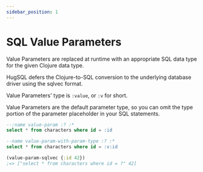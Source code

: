 ```yaml
---
sidebar_position: 1
---
```


# SQL Value Parameters

Value Parameters are replaced at runtime with an appropriate SQL data type for the given Clojure data type.

HugSQL defers the Clojure-to-SQL conversion to the underlying database driver using the sqlvec format.

Value Parameters' type is `:value`, or `:v` for short.

Value Parameters are the default parameter type, so you can omit the type portion of the parameter placeholder in your SQL statements.

```sql title="SQL"
--:name value-param :? :*
select * from characters where id = :id

--name value-param-with-param-type :? :*
select * from characters where id = :v:id
```

```clojure title="Clojure"
(value-param-sqlvec {:id 42})
;=> ["select * from characters where id = ?" 42]
```
